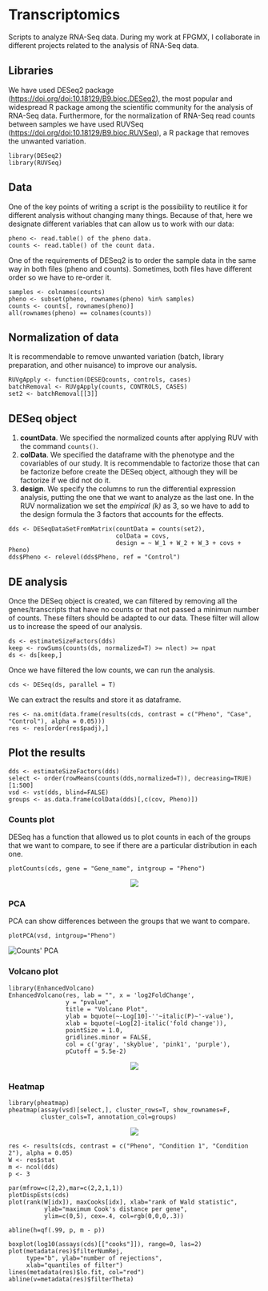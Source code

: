 # Transcriptomics
Scripts to analyze RNA-Seq data. During my work at FPGMX, I collaborate in different projects related to the analysis of RNA-Seq data.

## Libraries
We have used DESeq2 package (https://doi.org/doi:10.18129/B9.bioc.DESeq2), the most popular and widespread R package among the scientific community for the analysis of RNA-Seq data. Furthermore, for the normalization of RNA-Seq read counts between samples we have used RUVSeq (https://doi.org/doi:10.18129/B9.bioc.RUVSeq), a R package that removes the unwanted variation.

```
library(DESeq2)
library(RUVSeq)
```

## Data
One of the key points of writing a script is the possibility to reutilice it for different analysis without changing many things. Because of that, here we designate different variables that can allow us to work with our data:

```
pheno <- read.table() of the pheno data.
counts <- read.table() of the count data.
```
One of the requirements of DESeq2 is to order the sample data in the same way in both files (pheno and counts). Sometimes, both files have different order so we have to re-order it.

```
samples <- colnames(counts)
pheno <- subset(pheno, rownames(pheno) %in% samples)
counts <- counts[, rownames(pheno)]
all(rownames(pheno) == colnames(counts))
```

## Normalization of data
It is recommendable to remove unwanted variation (batch, library preparation, and other nuisance) to improve our analysis.
```
RUVgApply <- function(DESEQcounts, controls, cases)
batchRemoval <- RUVgApply(counts, CONTROLS, CASES)  
set2 <- batchRemoval[[3]]
```

## DESeq object
1. **countData**. We specified the normalized counts after applying RUV with the command `counts()`.
2. **colData**. We specified the dataframe with the phenotype and the covariables of our study. It is recommendable to factorize those that can be factorize before create the DESeq object, although they will be factorize if we did not do it.
3. **design**. We specify the columns to run the differential expression analysis, putting the one that we want to analyze as the last one. In the RUV normalization we set the *empirical (k)* as 3, so we have to add to the design formula the 3 factors that accounts for the effects.
```
dds <- DESeqDataSetFromMatrix(countData = counts(set2),
                              colData = covs,
                              design = ~ W_1 + W_2 + W_3 + covs + Pheno)
dds$Pheno <- relevel(dds$Pheno, ref = "Control")
```

## DE analysis
Once the DESeq object is created, we can filtered by removing all the genes/transcripts that have no counts or that not passed a minimun number of counts. These filters should be adapted to our data. These filter will allow us to increase the speed of our analysis.
```
ds <- estimateSizeFactors(dds)
keep <- rowSums(counts(ds, normalized=T) >= nlect) >= npat
ds <- ds[keep,]
```
Once we have filtered the low counts, we can run the analysis.
```
cds <- DESeq(ds, parallel = T)
```
We can extract the results and store it as dataframe. 
```
res <- na.omit(data.frame(results(cds, contrast = c("Pheno", "Case", "Control"), alpha = 0.05)))
res <- res[order(res$padj),]
```

## Plot the results

```
dds <- estimateSizeFactors(dds)
select <- order(rowMeans(counts(dds,normalized=T)), decreasing=TRUE)[1:500]
vsd <- vst(dds, blind=FALSE)
groups <- as.data.frame(colData(dds)[,c(cov, Pheno)])
```

### Counts plot
DESeq has a function that allowed us to plot counts in each of the groups that we want to compare, to see if there are a particular distribution in each one.
```
plotCounts(cds, gene = "Gene_name", intgroup = "Pheno")
```
<p align="center">
  <img src="https://biocorecrg.github.io/PHINDaccess_RNAseq_2020/images/counts_foxc1.png">
</p>

### PCA
PCA can show differences between the groups that we want to compare.
```
plotPCA(vsd, intgroup="Pheno")
```
![Counts' PCA](https://i.stack.imgur.com/txw4G.png)
### Volcano plot
```
library(EnhancedVolcano)
EnhancedVolcano(res, lab = "", x = 'log2FoldChange',
                y = "pvalue",
                title = "Volcano Plot",
                ylab = bquote(~-Log[10]-''~italic(P)~'-value'),
                xlab = bquote(~Log[2]-italic('fold change')),
                pointSize = 1.0,
                gridlines.minor = FALSE,
                col = c('gray', 'skyblue', 'pink1', 'purple'),
                pCutoff = 5.5e-2)
```
<p align="center">
  <img src="https://image.ibb.co/kYOViG/volcano.png">
</p>

### Heatmap
```
library(pheatmap)
pheatmap(assay(vsd)[select,], cluster_rows=T, show_rownames=F,
         cluster_cols=T, annotation_col=groups)
```
<p align="center">
  <img src="https://i.ibb.co/DLkYDF3/Biostar-heatmap.png">
</p>

```
res <- results(cds, contrast = c("Pheno", "Condition 1", "Condition 2"), alpha = 0.05)
W <- res$stat
m <- ncol(dds)
p <- 3

par(mfrow=c(2,2),mar=c(2,2,1,1))
plotDispEsts(cds)
plot(rank(W[idx]), maxCooks[idx], xlab="rank of Wald statistic", 
          ylab="maximum Cook's distance per gene",
          ylim=c(0,5), cex=.4, col=rgb(0,0,0,.3))

abline(h=qf(.99, p, m - p))

boxplot(log10(assays(cds)[["cooks"]]), range=0, las=2)
plot(metadata(res)$filterNumRej, 
     type="b", ylab="number of rejections",
     xlab="quantiles of filter")
lines(metadata(res)$lo.fit, col="red")
abline(v=metadata(res)$filterTheta)
```
